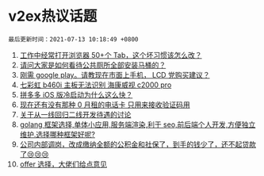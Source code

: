 # v2ex热议话题

`最后更新时间：2021-07-13 10:18:49 +0800`

1. [工作中经常打开浏览器 50+个 Tab，这个坏习惯该怎么改？](https://www.v2ex.com/t/789057)
1. [请问大家是如何看待公共厕所全部安装马桶的？](https://www.v2ex.com/t/788972)
1. [刚需 google play。请教现在市面上手机， LCD 党购买建议？](https://www.v2ex.com/t/788973)
1. [七彩虹 b460i 主板无法识别 海康威视 c2000 pro](https://www.v2ex.com/t/788944)
1. [拼多多 iOS 版冷启动为什么这么快？](https://www.v2ex.com/t/788942)
1. [现在还有没有那种 0 月租的电话卡
只用来接收验证码用](https://www.v2ex.com/t/789011)
1. [关于从一线回归二线开发待遇的讨论](https://www.v2ex.com/t/789008)
1. [golang 框架选择,单体小应用,服务端渲染,利于 seo,前后端个人开发,方便独立维护.选择哪种框架好呢?](https://www.v2ex.com/t/788971)
1. [公司内部调岗，改成缴纳全额的公积金和社保了，到手的钱少了，还不起贷款了😢😢😢](https://www.v2ex.com/t/789168)
1. [offer 选择，大佬们给点意见](https://www.v2ex.com/t/789019)

